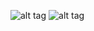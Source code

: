 ![alt tag](https://raw.githubusercontent.com/zpukr/ArduRower/main/firmware/firmware_1magnet.jpg)
![alt tag](https://raw.githubusercontent.com/zpukr/ArduRower/main/firmware/firmware_4magnets.jpg)
